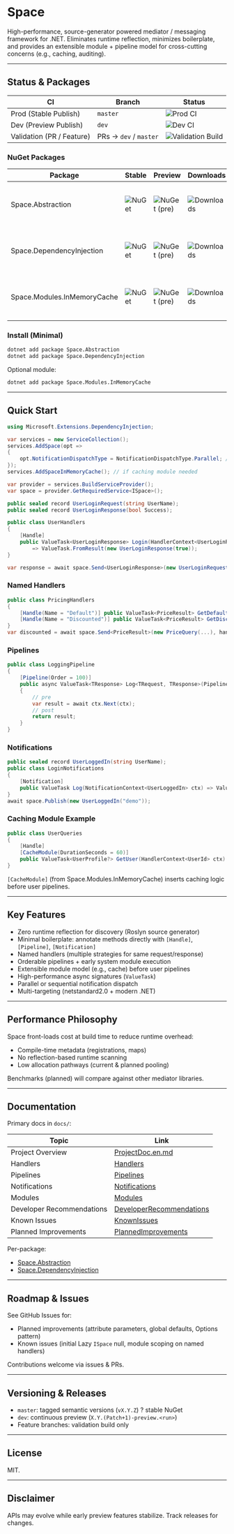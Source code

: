 # Space

High-performance, source-generator powered mediator / messaging framework for .NET. Eliminates runtime reflection, minimizes boilerplate, and provides an extensible module + pipeline model for cross-cutting concerns (e.g., caching, auditing).

---
## Status & Packages

| CI | Branch | Status |
|----|--------|--------|
| Prod (Stable Publish) | `master` | ![Prod CI](https://github.com/salihcantekin/Space/actions/workflows/prod-ci.yml/badge.svg) |
| Dev (Preview Publish) | `dev` | ![Dev CI](https://github.com/salihcantekin/Space/actions/workflows/dev-ci.yml/badge.svg) |
| Validation (PR / Feature) | PRs -> `dev` / `master` | ![Validation Build](https://github.com/salihcantekin/Space/actions/workflows/validation-build.yml/badge.svg) |

### NuGet Packages

| Package | Stable | Preview | Downloads | Description |
|---------|--------|---------|-----------|-------------|
| Space.Abstraction | ![NuGet](https://img.shields.io/nuget/v/Space.Abstraction.svg) | ![NuGet (pre)](https://img.shields.io/nuget/vpre/Space.Abstraction.svg) | ![Downloads](https://img.shields.io/nuget/dt/Space.Abstraction.svg) | Core abstractions: attributes, contexts, contracts |
| Space.DependencyInjection | ![NuGet](https://img.shields.io/nuget/v/Space.DependencyInjection.svg) | ![NuGet (pre)](https://img.shields.io/nuget/vpre/Space.DependencyInjection.svg) | ![Downloads](https://img.shields.io/nuget/dt/Space.DependencyInjection.svg) | DI extensions + source generator bootstrap |
| Space.Modules.InMemoryCache | ![NuGet](https://img.shields.io/nuget/v/Space.Modules.InMemoryCache.svg) | ![NuGet (pre)](https://img.shields.io/nuget/vpre/Space.Modules.InMemoryCache.svg) | ![Downloads](https://img.shields.io/nuget/dt/Space.Modules.InMemoryCache.svg) | In-memory caching module + attribute integration |

### Install (Minimal)
```bash
dotnet add package Space.Abstraction
dotnet add package Space.DependencyInjection
```
Optional module:
```bash
dotnet add package Space.Modules.InMemoryCache
```

---
## Quick Start
```csharp
using Microsoft.Extensions.DependencyInjection;

var services = new ServiceCollection();
services.AddSpace(opt =>
{
    opt.NotificationDispatchType = NotificationDispatchType.Parallel; // or Sequential
});
services.AddSpaceInMemoryCache(); // if caching module needed

var provider = services.BuildServiceProvider();
var space = provider.GetRequiredService<ISpace>();

public sealed record UserLoginRequest(string UserName);
public sealed record UserLoginResponse(bool Success);

public class UserHandlers
{
    [Handle]
    public ValueTask<UserLoginResponse> Login(HandlerContext<UserLoginRequest> ctx)
        => ValueTask.FromResult(new UserLoginResponse(true));
}

var response = await space.Send<UserLoginResponse>(new UserLoginRequest("demo"));
```

### Named Handlers
```csharp
public class PricingHandlers
{
    [Handle(Name = "Default")] public ValueTask<PriceResult> GetDefault(HandlerContext<PriceQuery> ctx) => ...;
    [Handle(Name = "Discounted")] public ValueTask<PriceResult> GetDiscounted(HandlerContext<PriceQuery> ctx) => ...;
}
var discounted = await space.Send<PriceResult>(new PriceQuery(...), handlerName: "Discounted");
```

### Pipelines
```csharp
public class LoggingPipeline
{
    [Pipeline(Order = 100)]
    public async ValueTask<TResponse> Log<TRequest, TResponse>(PipelineContext<TRequest> ctx)
    {
        // pre
        var result = await ctx.Next(ctx);
        // post
        return result;
    }
}
```

### Notifications
```csharp
public sealed record UserLoggedIn(string UserName);
public class LoginNotifications
{
    [Notification]
    public ValueTask Log(NotificationContext<UserLoggedIn> ctx) => ValueTask.CompletedTask;
}
await space.Publish(new UserLoggedIn("demo"));
```

### Caching Module Example
```csharp
public class UserQueries
{
    [Handle]
    [CacheModule(DurationSeconds = 60)]
    public ValueTask<UserProfile?> GetUser(HandlerContext<UserId> ctx) => ...;
}
```
`[CacheModule]` (from Space.Modules.InMemoryCache) inserts caching logic before user pipelines.

---
## Key Features
- Zero runtime reflection for discovery (Roslyn source generator)
- Minimal boilerplate: annotate methods directly with `[Handle]`, `[Pipeline]`, `[Notification]`
- Named handlers (multiple strategies for same request/response)
- Orderable pipelines + early system module execution
- Extensible module model (e.g., cache) before user pipelines
- High-performance async signatures (`ValueTask`)
- Parallel or sequential notification dispatch
- Multi-targeting (netstandard2.0 + modern .NET)

---
## Performance Philosophy
Space front-loads cost at build time to reduce runtime overhead:
- Compile-time metadata (registrations, maps)
- No reflection-based runtime scanning
- Low allocation pathways (current & planned pooling)

Benchmarks (planned) will compare against other mediator libraries.

---
## Documentation
Primary docs in `docs/`:

| Topic | Link |
|-------|------|
| Project Overview | [ProjectDoc.en.md](docs/ProjectDoc.en.md) |
| Handlers | [Handlers](docs/Handlers.md) |
| Pipelines | [Pipelines](docs/Pipelines.md) |
| Notifications | [Notifications](docs/Notifications.md) |
| Modules | [Modules](docs/Modules.md) |
| Developer Recommendations | [DeveloperRecommendations](docs/DeveloperRecommendations.md) |
| Known Issues | [KnownIssues](docs/KnownIssues.md) |
| Planned Improvements | [PlannedImprovements](docs/PlannedImprovements.md) |

Per-package:
- [Space.Abstraction](src/Space.Abstraction/README.md)
- [Space.DependencyInjection](src/Space.DependencyInjection/README.md)

---
## Roadmap & Issues
See GitHub Issues for:
- Planned improvements (attribute parameters, global defaults, Options pattern)
- Known issues (initial Lazy `ISpace` null, module scoping on named handlers)

Contributions welcome via issues & PRs.

---
## Versioning & Releases
- `master`: tagged semantic versions (`vX.Y.Z`) ? stable NuGet
- `dev`: continuous preview (`X.Y.(Patch+1)-preview.<run>`)
- Feature branches: validation build only

---
## License
MIT.

---
## Disclaimer
APIs may evolve while early preview features stabilize. Track releases for changes.






